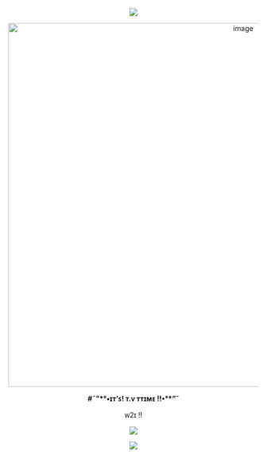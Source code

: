 <div align="center">
<img src="https://github.com/user-attachments/assets/fc7b73ad-b0ff-4b5f-a6e8-a4700bdf37de" />
<p>
<img width="930" height="732" alt="image" src="https://github.com/user-attachments/assets/7e03eef7-13f9-4a5b-9341-81a333873836" />
<p>
<p><b>#˜”*°•ɪᴛ’ꜱ! ᴛ.ᴠ ᴛᴛɪᴍᴇ !!•°*”˜</b></p>
<p>
<p>ᴡ2ɪ !!</p>
<p>
<img src="https://github.com/user-attachments/assets/32e690cf-1255-444d-ae5c-a1c60ab53131" />
<p>
<img src="https://github.com/user-attachments/assets/fc7b73ad-b0ff-4b5f-a6e8-a4700bdf37de" />
